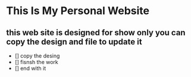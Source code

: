 # This Is My Personal Website

## this web site is designed for show only you can copy the design and file to update it

- [] copy the desing
- [] fisnsh the work
- [] end with it
